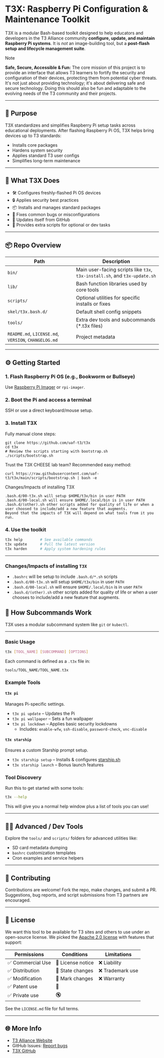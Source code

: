 # T3X: Raspberry Pi Configuration & Maintenance Toolkit

T3X is a modular Bash-based toolkit designed to help educators and developers in the T3 Alliance community **configure, update, and maintain Raspberry Pi systems**. It is *not* an image-building tool, but a **post-flash setup and lifecycle management suite**.

> [!note] 
> **Safe, Secure, Accessible & Fun:** The core mission of this project is to provide an interface that allows T3 learners to fortify the security and configuration of their devices, protecting them from potential cyber threats. It's not just about providing technology; it's about delivering safe and secure technology. Doing this should also be fun and adaptable to the evolving needs of the T3 community and their projects.

---

## 🚀 Purpose

T3X standardizes and simplifies Raspberry Pi setup tasks across educational deployments. After flashing Raspberry Pi OS, T3X helps bring devices up to T3 standards:

- Installs core packages
- Hardens system security
- Applies standard T3 user configs
- Simplifies long-term maintenance

---

## 🧰 What T3X Does

- 🛠️ Configures freshly-flashed Pi OS devices
- 🔒 Applies security best practices
- 📦 Installs and manages standard packages
- 🧼 Fixes common bugs or misconfigurations
- 🔄 Updates itself from GitHub
- 🧪 Provides extra scripts for optional or dev tasks

---

## 📦 Repo Overview

| Path | Description |
|------|-------------|
| `bin/` | Main user-facing scripts like `t3x`, `t3x-install.sh`, and `t3x-update.sh` |
| `lib/` | Bash function libraries used by core tools |
| `scripts/` | Optional utilities for specific installs or fixes |
| `skel/t3x.bash.d/` | Default shell config snippets |
| `tools/` | Extra dev tools and subcommands (*.t3x files) |
| `README.md`, `LICENSE.md`, `VERSION`, `CHANGELOG.md` | Project metadata |

---

## ⚙️ Getting Started

### 1. Flash Raspberry Pi OS (e.g., Bookworm or Bullseye)
Use [Raspberry Pi Imager](https://www.raspberrypi.com/software/) or `rpi-imager`.

### 2. Boot the Pi and access a terminal
SSH or use a direct keyboard/mouse setup.

### 3. Install T3X

Fully manual clone steps:
```
git clone https://github.com/uaf-t3/t3x
cd t3x
# Review the scripts starting with bootstrap.sh
./scripts/bootstrap.sh
```

Trust the T3X CHEESE lab team? Recommended easy method:
```
curl https://raw.githubusercontent.com/uaf-t3/t3x/main/scripts/bootstrap.sh | bash -e
```
Changes/Impacts of installing T3X
```.bashrc will be setup to include .bash.d/*.sh scripts
.bash.d/00-t3x.sh will setup $HOME/t3x/bin in user PATH
.bash.d/00-local.sh will ensure $HOME/.local/bin is in user PATH
.bash.d/(other).sh other scripts added for quality of life or when a user choosed to include/add a new feature that augments.
Beyond that the impacts of T3X will depend on what tools from it you run.
```

### 4. Use the toolkit
```bash
t3x help        # See available commands
t3x update      # Pull the latest version
t3x harden      # Apply system hardening rules
```

---
### Changes/Impacts of installing `T3X`

- `.bashrc` will be setup to include `.bash.d/*.sh` scripts
- `.bash.d/00-t3x.sh` will setup `$HOME/t3x/bin` in user `PATH`
- `.bash.d/00-local.sh` will ensure `$HOME/.local/bin` is in user `PATH`
- `.bash.d/(other).sh` other scripts added for quality of life or when a user chooses to include/add a new feature that augments.
## 🔧 How Subcommands Work

T3X uses a modular subcommand system like `git` or `kubectl`.
___
### Basic Usage
```bash
t3x [TOOL_NAME] [SUBCOMMAND] [OPTIONS]
```

Each command is defined as a `.t3x` file in:
```
tools/TOOL_NAME/TOOL_NAME.t3x
```

### Example Tools

#### `t3x pi`
Manages Pi-specific settings.
- `t3x pi update` – Updates the Pi
- `t3x pi wallpaper` – Sets a fun wallpaper
- `t3x pi lockdown` – Applies basic security lockdowns
  - Includes: `enable-wfw`, `ssh-disable`, `password-check`, `vnc-disable`

#### `t3x starship`
Ensures a custom Starship prompt setup.
- `t3x starship setup` – Installs & configures [starship.sh](https://starship.sh)
- `t3x starship launch` – Bonus launch features

### Tool Discovery
Run this to get started with some tools:
```bash
t3x --help
```
This will give you a normal help window plus a list of tools you can use!

---

## 👨‍💻 Advanced / Dev Tools

Explore the `tools/` and `scripts/` folders for advanced utilities like:
- SD card metadata dumping
- `bashrc` customization templates
- Cron examples and service helpers

---

## 🤝 Contributing

Contributions are welcome! Fork the repo, make changes, and submit a PR. Suggestions, bug reports, and script submissions from T3 partners are encouraged.

---

## 📄 License

We want this tool to be available for T3 sites and others to use under an open-source license. We picked the [Apache 2.0 license](https://choosealicense.com/licenses/apache-2.0/) with features that support:

| Permissions | Conditions | Limitations |
| ----------- | ---------- | ----------- | 
| ✅ Commercial Use | 📘 License notice | ❌ Liability |
| ✅ Distribution   | 📘 State changes | ❌ Trademark use |
| ✅ Modification   | 📝 Mark changes | ❌ Warranty |
| ✅ Patent use     | 📜             |               |
| ✅ Private use    | 🔇             |               |

See the `LICENSE.md` file for full terms.

---

## 🌐 More Info

- [T3 Alliance Website](https://t3-alliance.org)
- GitHub Issues: [Report bugs](https://github.com/uaf-t3/t3x/issues)
- [T3X GitHub](https://github.com/uaf-t3/t3x)
